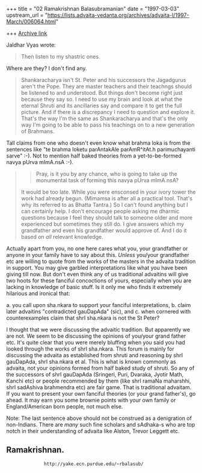 +++
title = "02 Ramakrishnan Balasubramanian"
date = "1997-03-03"
upstream_url = "https://lists.advaita-vedanta.org/archives/advaita-l/1997-March/006064.html"

+++
[Archive link](https://lists.advaita-vedanta.org/archives/advaita-l/1997-March/006064.html)

Jaldhar Vyas wrote:

> Then listen to my shastric ones.

Where are they? I don't find any.

> Shankaracharya isn't St. Peter and his successors the Jagadgurus aren't
> the Pope.  They are master teachers and their teachngs should be listened
> to and understood.  But things don't become right just because they say
> so.  I need to use my brain and look at what the eternal Shruti and its
> ancillaries say and compare it to get the full picture.  And if there is a
> discrepancy I need to question and explore it.  That's the way I'm the
> same as Shankaracharya and that's the only way I'm going to be able to
> pass his teachings on to a new generation of Brahmans.

Tall claims from one who doesn't even know what brahma loka is from the
sentences like "te brahma loketu parAntakAle parAmR^itAt.h parimuchayanti
sarve" :-). Not to mention half baked theories from a yet-to-be-formed navya
pUrva mImA.nsA :-).

> > Pray, is it you by any chance, who is going to take up the monumental task
 of
> > forming this navya pUrva mImA.nsA?
>
> It would be too late.  While you were ensconsed in your ivory tower the
> work had already begun.  (Mimamsa is after all a practical tool.  That's
> why its referred to as Bhatta Tantra.)  So I can't found anything but I
> can certainly help.  I don't encourage people asking me dharmic questions
> because I feel they should talk to someone older and more experienced but
> sometimes they still do.  I give answers which my grandfather and even his
> grandfather would approve of.  And I do it based on _all_ relevant
> knowledge.

Actually apart from you, no one here cares what you, your grandfather or anyone
in your family have to say about this. _Unless_ you/your grandfather etc are
willing to quote from the works of the masters in the advaita tradition in
support. You may give garbled interpretations like what you have been giving
till now. But don't even think any of us traditional advaitins will give two
hoots for these fanciful concoctions of yours, especially when you are lacking
in knowledge of basic stuff. Is it only me who finds it extremely hilarious and
ironical that:

a. you call upon sha.nkara to support your fanciful interpretations,
b. claim later advaitins "contradicted gauDapAda" (sic), and
c. when cornered with counterexamples claim that shrI sha.nkara is not the
   St Peter?

I thought that we were discussing the advaitic tradition. But apparently we are
not. We seem to be discussing the opinions of you/your grand father etc. It's
quite clear that you were merely bluffing when you said you had looked through
the works of shrI sha.nkara. This forum is mainly for discussing the advaita as
established from shruti and reasoning by shrI gauDapAda, shrI sha.nkara et al.
This is what is known commonly as advaita, not your opinions formed from half
baked study of shruti. So any of the successors of shrI gauDapAda (Sringeri,
Puri, Dvaraka, Jyotir Math, Kanchi etc) or people recommended by them (like
shrI ramaNa maharshhi, shrI sadAshiva brahmendra etc) are fair game. That is
traditional advaitam. If you want to present your own fanciful theories (or
your grand father's), go ahead. It may earn you some brownie points with your
own family or England/American born people, not much else.

Note: The last sentence above should not be construed as a denigration of
non-Indians. There are _many_ such fine scholars and sAdhaka-s who are top notch
in their understanding of advaita like Alston, Trevor Leggett etc.

Ramakrishnan.
--
                  http://yake.ecn.purdue.edu/~rbalasub/

